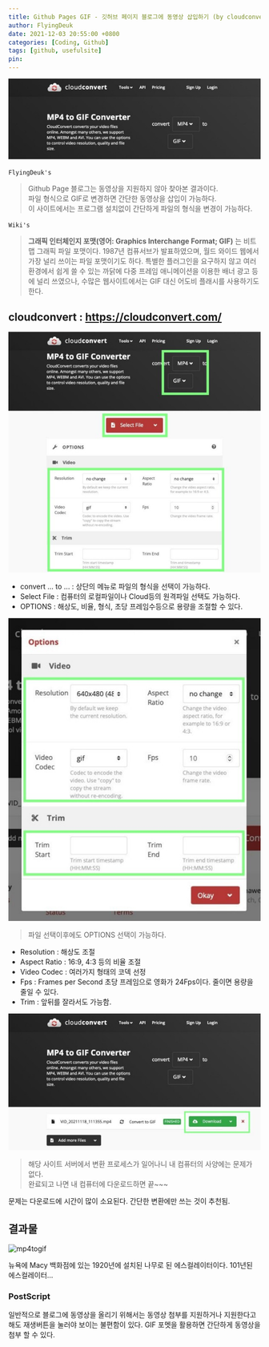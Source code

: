 ```yaml
---
title: Github Pages GIF - 깃허브 페이지 블로그에 동영상 삽입하기 (by cloudconvert)
author: FlyingDeuk
date: 2021-12-03 20:55:00 +0800
categories: [Coding, Github]
tags: [github, usefulsite]
pin:
---
```


![mp4togif](/img/living/site/mp4togif1.jpg)

`FlyingDeuk's`
> Github Page 블로그는 동영상을 지원하지 않아 찾아본 결과이다. <br>
파일 형식으로 GIF로 변경하면 간단한 동영상을 삽입이 가능하다. <br>
이 사이트에서는 프로그램 설치없이 간단하게 파일의 형식을 변경이 가능하다.

`Wiki's`
> **그래픽 인터체인지 포맷(영어: Graphics Interchange Format; GIF)** 는 비트맵 그래픽 파일 포맷이다. 1987년 컴퓨서브가 발표하였으며, 월드 와이드 웹에서 가장 널리 쓰이는 파일 포맷이기도 하다. 특별한 플러그인을 요구하지 않고 여러 환경에서 쉽게 쓸 수 있는 까닭에 다중 프레임 애니메이션을 이용한 배너 광고 등에 널리 쓰였으나, 수많은 웹사이트에서는 GIF 대신 어도비 플래시를 사용하기도 한다.

## cloudconvert : <https://cloudconvert.com/>

![mp4togif](/img/living/site/mp4togif4.jpg)

- convert ... to ... : 상단의 메뉴로 파일의 형식을 선택이 가능하다.
- Select File : 컴퓨터의 로컬파일이나 Cloud등의 원격파일 선택도 가능하다.
- OPTIONS : 해상도, 비율, 형식, 초당 프레임수등으로 용량을 조절할 수 있다.

![mp4togif](/img/living/site/mp4togif2.jpg)
> 파일 선택이후에도 OPTIONS 선택이 가능하다.

- Resolution : 해상도 조절
- Aspect Ratio : 16:9, 4:3 등의 비율 조절
- Video Codec : 여러가지 형태의 코덱 선정
- Fps : Frames per Second 초당 프레임으로 영화가 24Fps이다. 줄이면 용량을 줄일 수 있다.
- Trim : 앞뒤를 잘라서도 가능함.

![mp4togif](/img/living/site/mp4togif3.jpg)
> 해당 사이트 서버에서 변환 프로세스가 일어나니 내 컴퓨터의 사양에는 문제가 없다. <br>
완료되고 나면 내 컴퓨터에 다운로드하면 끝~~~

문제는 다운로드에 시간이 많이 소요된다. 간단한 변환에만 쓰는 것이 추천됨.

## 결과물

![mp4togif](/img/living/site/mp4togif5.gif)

뉴욕에 Macy 백화점에 있는 1920년에 설치된 나무로 된 에스컬레이터이다. 101년된 에스컬레이터...

### PostScript
일반적으로 블로그에 동영상을 올리기 위해서는 동영상 첨부를 지원하거나 지원한다고 해도 재생버튼을 눌러야 보이는 불편함이 있다. GIF 포멧을 활용하면 간단하게 동영상을 첨부 할 수 있다.
